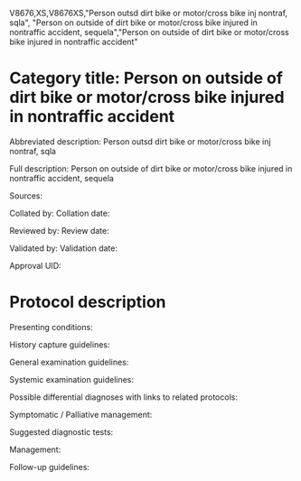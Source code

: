 V8676,XS,V8676XS,"Person outsd dirt bike or motor/cross bike inj nontraf, sqla", "Person on outside of dirt bike or motor/cross bike injured in nontraffic accident, sequela","Person on outside of dirt bike or motor/cross bike injured in nontraffic accident"
# Category title: Person on outside of dirt bike or motor/cross bike injured in nontraffic accident

Abbreviated description: Person outsd dirt bike or motor/cross bike inj nontraf, sqla

Full description: Person on outside of dirt bike or motor/cross bike injured in nontraffic accident, sequela

Sources:

Collated by:
Collation date:

Reviewed by:
Review date:

Validated by:
Validation date:

Approval UID:

# Protocol description

Presenting conditions:

History capture guidelines:

General examination guidelines:

Systemic examination guidelines:

Possible differential diagnoses with links to related protocols:

Symptomatic / Palliative management:

Suggested diagnostic tests:

Management:

Follow-up guidelines:
